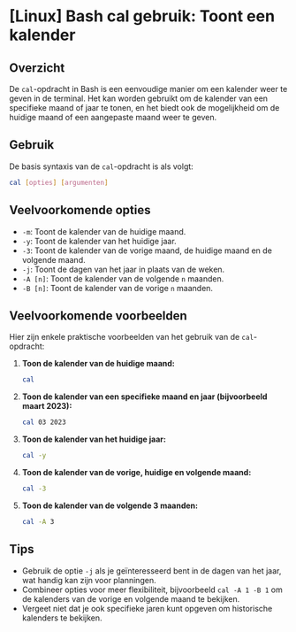 # [Linux] Bash cal gebruik: Toont een kalender

## Overzicht
De `cal`-opdracht in Bash is een eenvoudige manier om een kalender weer te geven in de terminal. Het kan worden gebruikt om de kalender van een specifieke maand of jaar te tonen, en het biedt ook de mogelijkheid om de huidige maand of een aangepaste maand weer te geven.

## Gebruik
De basis syntaxis van de `cal`-opdracht is als volgt:

```bash
cal [opties] [argumenten]
```

## Veelvoorkomende opties
- `-m`: Toont de kalender van de huidige maand.
- `-y`: Toont de kalender van het huidige jaar.
- `-3`: Toont de kalender van de vorige maand, de huidige maand en de volgende maand.
- `-j`: Toont de dagen van het jaar in plaats van de weken.
- `-A [n]`: Toont de kalender van de volgende `n` maanden.
- `-B [n]`: Toont de kalender van de vorige `n` maanden.

## Veelvoorkomende voorbeelden
Hier zijn enkele praktische voorbeelden van het gebruik van de `cal`-opdracht:

1. **Toon de kalender van de huidige maand:**
   ```bash
   cal
   ```

2. **Toon de kalender van een specifieke maand en jaar (bijvoorbeeld maart 2023):**
   ```bash
   cal 03 2023
   ```

3. **Toon de kalender van het huidige jaar:**
   ```bash
   cal -y
   ```

4. **Toon de kalender van de vorige, huidige en volgende maand:**
   ```bash
   cal -3
   ```

5. **Toon de kalender van de volgende 3 maanden:**
   ```bash
   cal -A 3
   ```

## Tips
- Gebruik de optie `-j` als je geïnteresseerd bent in de dagen van het jaar, wat handig kan zijn voor planningen.
- Combineer opties voor meer flexibiliteit, bijvoorbeeld `cal -A 1 -B 1` om de kalenders van de vorige en volgende maand te bekijken.
- Vergeet niet dat je ook specifieke jaren kunt opgeven om historische kalenders te bekijken.